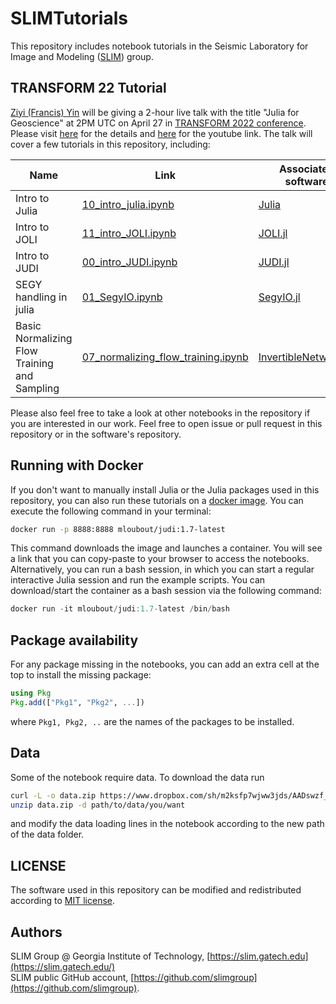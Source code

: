 # SLIMTutorials

This repository includes notebook tutorials in the Seismic Laboratory for Image and Modeling ([SLIM](https://slim.gatech.edu/)) group.

## TRANSFORM 22 Tutorial

[Ziyi (Francis) Yin](https://slim.gatech.edu/people/ziyi-yin) will be giving a 2-hour live talk with the title "Julia for Geoscience" at 2PM UTC on April 27 in [TRANSFORM 2022 conference](https://transform.softwareunderground.org/overview/sessions). Please visit [here](https://transform.softwareunderground.org/2022-julia-for-geoscience/) for the details and [here](https://www.youtube.com/watch?v=HyWfp3NzIbg) for the youtube link. The talk will cover a few tutorials in this repository, including:

| Name | Link | Associated software |
|-----------------------------------------------|------------------|-------------------|
| Intro to Julia | [10_intro_julia.ipynb](https://github.com/slimgroup/SLIMTutorials/blob/main/10_intro_julia.ipynb) | [Julia](https://julialang.org/) |
| Intro to JOLI | [11_intro_JOLI.ipynb](https://github.com/slimgroup/SLIMTutorials/blob/main/11_intro_JOLI.ipynb) | [JOLI.jl](https://github.com/slimgroup/JOLI.jl) |
| Intro to JUDI | [00_intro_JUDI.ipynb](https://github.com/slimgroup/SLIMTutorials/blob/main/00_intro_JUDI.ipynb) | [JUDI.jl](https://github.com/slimgroup/JUDI.jl) |
| SEGY handling in julia | [01_SegyIO.ipynb](https://github.com/slimgroup/SLIMTutorials/blob/main/01_SegyIO.ipynb) | [SegyIO.jl](https://github.com/slimgroup/SegyIO.jl) |
| Basic Normalizing Flow Training and Sampling | [07_normalizing_flow_training.ipynb](https://github.com/slimgroup/SLIMTutorials/blob/main/07_normalizing_flow_training.ipynb) | [InvertibleNetworks.jl](https://github.com/slimgroup/InvertibleNetworks.jl) |

Please also feel free to take a look at other notebooks in the repository if you are interested in our work. Feel free to open issue or pull request in this repository or in the software's repository.

## Running with Docker

If you don't want to manually install Julia or the Julia packages used in this repository, you can also run these tutorials on a [docker image](https://www.docker.com/). You can execute the following command in your terminal:

```bash
docker run -p 8888:8888 mloubout/judi:1.7-latest
```

This command downloads the image and launches a container. You will see a link that you can copy-paste to your browser to access the notebooks. Alternatively, you can run a bash session, in which you can start a regular interactive Julia session and run the example scripts. You can download/start the container as a bash session via the following command:

```julia
docker run -it mloubout/judi:1.7-latest /bin/bash
```

## Package availability

For any package missing in the notebooks, you can add an extra cell at the top to install the missing package:

```julia
using Pkg
Pkg.add(["Pkg1", "Pkg2", ...])
```

where `Pkg1, Pkg2, ..` are the names of the packages to be installed.

## Data

Some of the notebook require data. To download the data run
```bash
curl -L -o data.zip https://www.dropbox.com/sh/m2ksfp7wjww3jds/AADswzf_8ZdMiDW-nmrLNgJ0a
unzip data.zip -d path/to/data/you/want
```

and modify the data loading lines in the notebook according to the new path of the data folder.

## LICENSE

The software used in this repository can be modified and redistributed according to [MIT license](https://github.com/slimgroup/SLIMTutorials/blob/main/LICENSE).

## Authors

SLIM Group @ Georgia Institute of Technology, [https://slim.gatech.edu](https://slim.gatech.edu/)      
SLIM public GitHub account, [https://github.com/slimgroup](https://github.com/slimgroup).
